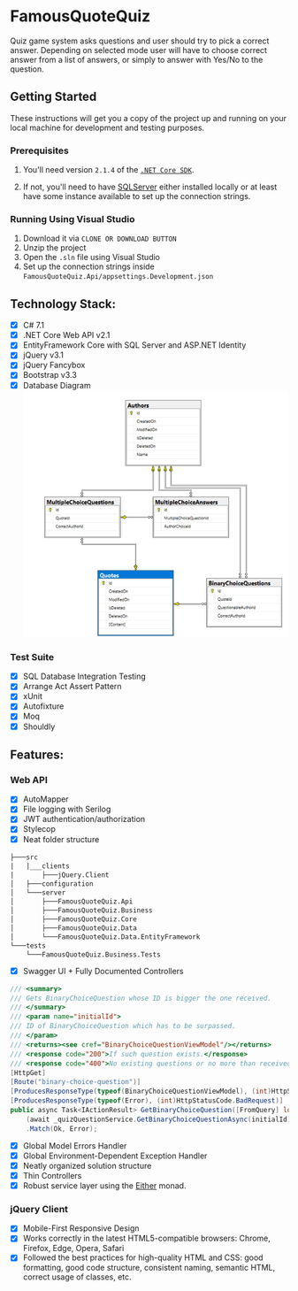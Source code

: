 # FamousQuoteQuiz
Quiz game system asks questions and user should try to pick a correct answer. 
Depending on selected mode user will have to choose correct answer from a list of
answers, or simply to answer with Yes/No to the question.

## Getting Started
These instructions will get you a copy of the project up and running on your local machine for development and testing purposes.

### Prerequisites
1. You'll need version `2.1.4` of the [`.NET Core SDK`](https://dotnet.microsoft.com/download).

2. If not, you'll need to have [SQLServer](https://www.microsoft.com/en-us/sql-server/sql-server-downloads) either installed locally or at least have some instance available to set up the connection strings.

### Running Using Visual Studio

1. Download it via `CLONE OR DOWNLOAD BUTTON`
2. Unzip the project
3. Open the `.sln` file using Visual Studio
4. Set up the connection strings inside `FamousQuoteQuiz.Api/appsettings.Development.json`

## Technology Stack:
- [x] C# 7.1
- [x] .NET Core Web API v2.1
- [x] EntityFramework Core with SQL Server and ASP.NET Identity
- [x] jQuery v3.1
- [x] jQuery Fancybox
- [x] Bootstrap v3.3
- [x] Database Diagram
![alt text](https://raw.githubusercontent.com/profjordanov/FamousQuoteQuiz/master/resources/database-diagram.PNG)

### Test Suite
- [x] SQL Database Integration Testing
- [x] Arrange Act Assert Pattern
- [x] xUnit
- [x] Autofixture
- [x] Moq
- [x] Shouldly

## Features:

### Web API
- [x] AutoMapper
- [x] File logging with Serilog
- [x] JWT authentication/authorization
- [x] Stylecop
- [x] Neat folder structure
```
├───src
|   |___clients
|       ├───jQuery.Client
│   ├───configuration
│   └───server
│       ├───FamousQuoteQuiz.Api
│       ├───FamousQuoteQuiz.Business
│       ├───FamousQuoteQuiz.Core
│       ├───FamousQuoteQuiz.Data
│       └───FamousQuoteQuiz.Data.EntityFramework
└───tests
    └───FamousQuoteQuiz.Business.Tests

```

- [x] Swagger UI + Fully Documented Controllers <br>
```csharp
/// <summary>
/// Gets BinaryChoiceQuestion whose ID is bigger the one received.
/// </summary>
/// <param name="initialId">
/// ID of BinaryChoiceQuestion which has to be surpassed.
/// </param>
/// <returns><see cref="BinaryChoiceQuestionViewModel"/></returns>
/// <response code="200">If such question exists.</response>
/// <response code="400">No existing questions or no more than received.</response>
[HttpGet]
[Route("binary-choice-question")]
[ProducesResponseType(typeof(BinaryChoiceQuestionViewModel), (int)HttpStatusCode.OK)]
[ProducesResponseType(typeof(Error), (int)HttpStatusCode.BadRequest)]
public async Task<IActionResult> GetBinaryChoiceQuestion([FromQuery] long initialId) =>
    (await _quizQuestionService.GetBinaryChoiceQuestionAsync(initialId))
    .Match(Ok, Error);
```
- [x] Global Model Errors Handler <br>
- [x] Global Environment-Dependent Exception Handler <br>
- [x] Neatly organized solution structure <br>
- [x] Thin Controllers <br>
- [x] Robust service layer using the [Either](http://optional-github.com) monad. <br>

### jQuery Client
- [x] Mobile-First Responsive Design
- [x] Works correctly in the latest HTML5-compatible browsers: Chrome, Firefox, Edge, Opera, Safari 
- [x] Followed the best practices for high-quality HTML and CSS: good formatting, good code structure, consistent naming, semantic HTML, correct usage of classes, etc.
